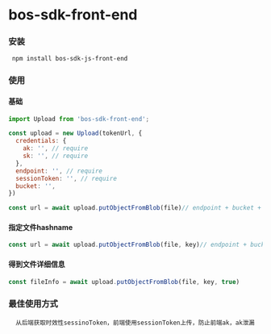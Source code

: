 # bos-sdk-front-end

### 安装
````
 npm install bos-sdk-js-front-end
````

### 使用

#### 基础

````js
import Upload from 'bos-sdk-front-end';

const upload = new Upload(tokenUrl, {
  credentials: {
    ak: '', // require
    sk: '', // require
  },
  endpoint: '', // require
  sessionToken: '', // require
  bucket: '',
})

const url = await upload.putObjectFromBlob(file)// endpoint + bucket + hashname
````
#### 指定文件hashname

````js
const url = await upload.putObjectFromBlob(file, key)// endpoint + bucket + key
````

#### 得到文件详细信息

````js
const fileInfo = await upload.putObjectFromBlob(file, key, true)
````

### 最佳使用方式

````
  从后端获取时效性sessinoToken，前端使用sessionToken上传，防止前端ak，ak泄漏
````

